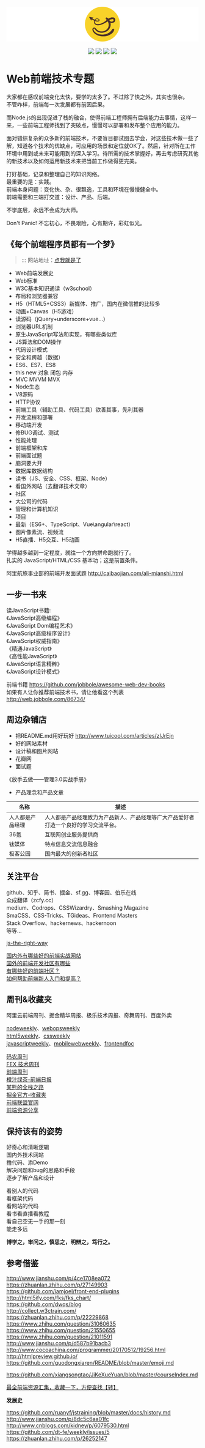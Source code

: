 
![](https://github.com/bluezhan/technology-topic/raw/master/image/logo.png)

<p align="center">
  <img src="https://img.shields.io/badge/language-HTML--CSS--JavaScript-green.svg">
  <img src="https://img.shields.io/badge/web-togo-orange.svg">
  <img src="https://img.shields.io/badge/license-MIT-ccc.svg">
  <img src="https://img.shields.io/badge/Don't-Panic-ff69b4.svg">
</p>

# Web前端技术专题

大家都在感叹前端变化太快，要学的太多了。不过除了快之外，其实也很杂。   
不管咋样，前端每一次发展都有前因后果。

而Node.js的出现促进了栈的融合，使得前端工程师拥有后端能力去事情，这样一来，一些前端工程师找到了突破点，慢慢可以部署和发布整个应用的能力。

面对错综复杂的众多新的前端技术，不要盲目都试图去学会，对这些技术做一些了解，知道各个技术的优缺点，可应用的场景和定位就OK了。然后，针对所在工作环境中用到或未来可能用到的深入学习。待所需的技术掌握好，再去考虑研究其他的新技术以及如何运用新技术来把当前工作做得更完美。

打好基础，记录和整理自己的知识网络。  
最重要的是：实践。  
前端本身问题：变化快、杂、很飘逸，工具和环境在慢慢健全中。   
前端需要和三端打交道：设计、产品、后端。  

不学底层，永远不会成为大师。  

Don't Panic! 不忘初心，不畏艰险，心有期许，彩虹似光。

## 《每个前端程序员都有一个梦》

>::: 网站地址：[点我就是了](http://bluezhan.me/technology-topic/#/)  

* Web前端发展史  
* Web标准  
* W3C基本知识通读（w3school） 
* 布局和浏览器兼容    
* H5（HTML5+CSS3）新媒体、推广，国内在微信推的比较多  
* 动画+Canvas（H5游戏）  
* 读源码（jQuery+underscore+vue...）  
* 浏览器URL机制  
* 原生JavaScript写法和实现，有哪些类似库  
* JS算法和DOM操作  
* 代码设计模式  
* 安全和跨越（数据）
* ES6、ES7、ES8  
* this new 对象 闭包 内存  
* MVC MVVM MVX  
* Node生态    
* V8源码  
* HTTP协议  
* 前端工具（辅助工具、代码工具）欲善其事，先利其器    
* 开发流程和部署  
* 移动端开发  
* 修BUG调试、测试  
* 性能处理  
* 前端框架和库  
* 前端面试题
* 脑洞要大开  
* 数据库数据结构  
* 读书（JS、安全、CSS、框架、Node）  
* 看国外网站（去翻译技术文章）  
* 社区  
* 大公司的代码  
* 管理和计算机知识 
* 项目
* 最新（ES6+、TypeScript、Vue\angular\react）
* 图片像素流、视频流
* H5直播、H5交互、H5动画
  
学得越多越到一定程度，就往一个方向拼命跑就行了。  
扎实的 JavaScript/HTML/CSS 基本功；这是前置条件。 

阿里航旅事业部的前端开发面试题 http://caibaojian.com/ali-mianshi.html 

## 一步一书来

读JavaScript书籍:    
《JavaScript高级编程》   
《JavaScript Dom编程艺术》  
《JavaScript高级程序设计》  
《JavaScript权威指南》  
《精通JavaScript》  
《高性能JavaScript》   
《JavaScript语言精粹》   
《JavaScript设计模式》  

前端书籍 https://github.com/jobbole/awesome-web-dev-books  
如果有人让你推荐前端技术书，请让他看这个列表 http://web.jobbole.com/86734/

## 周边杂铺店

- 把README.md用好玩好
http://www.tuicool.com/articles/zIJrEjn  
- 好的网站素材  
- 设计稿和图片网站
- 花瓣网
- 面试题 

《放手去做——管理3.0实战手册》
  
- 产品理念和产品文章  

| 名称             | 描述          | 
| ---------------- | ------------- | 
| 人人都是产品经理 | 人人都是产品经理致力为产品新人、产品经理等广大产品爱好者打造一个良好的学习交流平台。 | 
| 36氪             | 互联网创业服务提供商      | 
| 钛媒体           | 特点信息交流信息融合      | 
| 极客公园         | 国内最大的创新者社区      | 

## 关注平台

github、知乎、简书、掘金、sf.gg、博客园、伯乐在线   
众成翻译（zcfy.cc）  
medium、Codrops、CSSWizardry、Smashing Magazine   
SmaCSS、CSS-Tricks、TGideas、Frontend Masters   
Stack Overflow、hackernews、hackernoon    
等等...  

[js-the-right-way](http://jstherightway.org/)  

[国内外有哪些好的前端实战网站](https://www.zhihu.com/question/21034316)  
[国外的前端开发社区有哪些](https://segmentfault.com/q/1010000002899648)  
[有哪些好的前端社区？](https://www.zhihu.com/question/39503897)    
[如何帮助前端新人入门和提高？](https://www.zhihu.com/question/19637373)

## 周刊&收藏夹
 
阿里云前端周刊、掘金精华周报、极乐技术周报、奇舞周刊、百度外卖     

[nodeweekly](nodeweekly.com)、[webopsweekly](webopsweekly.com)    
[html5weekly](html5weekly.com)、[cssweekly](cssweekly.com)    
[javascriptweekly](javascriptweekly.com)、[mobilewebweekly](mobilewebweekly.com)、[frontendfoc](frontendfoc.us)  

[码农周刊](http://weekly.manong.io/)  
[FEX 技术周刊](http://fex.baidu.com/weekly/)   
[前端周刊](https://zhuanlan.zhihu.com/feweekly)  
[橙汁绿茶-前端日报](https://segmentfault.com/blog/timlee)  
[某熊的全栈之路](https://zhuanlan.zhihu.com/wxyyxc1992)  
[掘金官方-收藏夹](http://www.jianshu.com/u/5fc9b6410f4f)  
[前端联盟官网](http://jsfront.org/month/2017/201704.html)  
[前端资源分享](https://segmentfault.com/blog/tobyshare)

## 保持该有的姿势

好奇心和清晰逻辑  
国内外技术网站  
撸代码、添Demo  
解决问题和bug的思路和手段  
逐步了解产品和设计  
  
看别人的代码  
看框架代码  
看网站的代码  
看书看直播看教程  
看自己空无一手的那一刻  
能走多远  

**博学之，审问之，慎思之，明辨之，笃行之。**
 

## 参考借鉴

http://www.jianshu.com/p/4ce1708ea072   
https://zhuanlan.zhihu.com/p/27149903  
https://github.com/iamjoel/front-end-plugins  
http://html5ify.com/fks/fks_chart/  
https://github.com/dwqs/blog  
http://collect.w3ctrain.com/  
https://zhuanlan.zhihu.com/p/22229868  
https://www.zhihu.com/question/31060635  
https://www.zhihu.com/question/21550655  
https://www.zhihu.com/question/21011591  
http://www.jianshu.com/p/d587b91bacb3  
http://www.cocoachina.com/programmer/20170512/19256.html  
http://htmlpreview.github.io/  
https://github.com/guodongxiaren/README/blob/master/emoji.md  

https://github.com/xiangsongtao/JiKeXueYuan/blob/master/courseIndex.md

[最全前端资源汇集，收藏一下，方便查找【转】](http://yaohuitao.com/?p=364)  

__发展史__  

https://github.com/ruanyf/jstraining/blob/master/docs/history.md  
http://www.jianshu.com/p/8dc5c6aa01fc  
http://www.cnblogs.com/kidney/p/6079530.html  
https://github.com/dt-fe/weekly/issues/5  
https://zhuanlan.zhihu.com/p/26252147  

